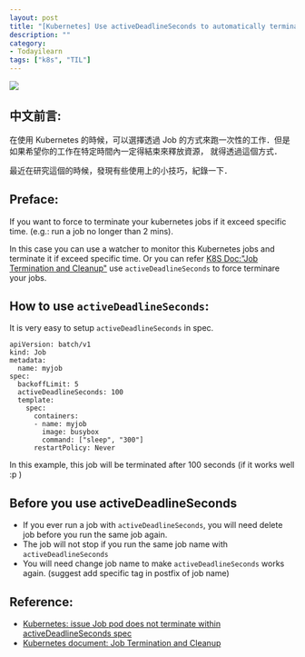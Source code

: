 ```yaml
---
layout: post
title: "[Kubernetes] Use activeDeadlineSeconds to automatically terminate (force stop) your jobs"
description: ""
category: 
- Todayilearn
tags: ["k8s", "TIL"]
---
```




![](http://eslgamesworld.com/images/bomb.gif)

## 中文前言:

在使用 Kubernetes 的時候，可以選擇透過 Job 的方式來跑一次性的工作．但是如果希望你的工作在特定時間內一定得結束來釋放資源， 就得透過這個方式．

最近在研究這個的時候，發現有些使用上的小技巧，紀錄一下．

## Preface:

If you want to force to terminate your kubernetes jobs if it exceed specific time. (e.g.: run a job no longer than 2 mins). 

In this case you can use a watcher to monitor this Kubernetes jobs and terminate it if exceed specific time.  Or you can refer [K8S Doc:"Job Termination and Cleanup"](https://kubernetes.io/docs/concepts/workloads/controllers/jobs-run-to-completion/#job-termination-and-cleanup)  use `activeDeadlineSeconds` to force terminare your jobs.

## How to use `activeDeadlineSeconds`: 

It is very easy to setup `activeDeadlineSeconds` in spec.

```
apiVersion: batch/v1
kind: Job
metadata:
  name: myjob
spec:
  backoffLimit: 5 
  activeDeadlineSeconds: 100
  template:
    spec:
      containers:
      - name: myjob
        image: busybox
        command: ["sleep", "300"]
      restartPolicy: Never
```

In this example, this job will be terminated after 100 seconds (if it works well :p )

## Before you use activeDeadlineSeconds 

- If you ever run a job with `activeDeadlineSeconds`, you will need delete job before you run the same job again.
- The job will not stop if you run the same job name with `activeDeadlineSeconds`
- You will need change job name to make `activeDeadlineSeconds` works again. (suggest add specific tag in postfix of job name)

## Reference:

- [Kubernetes: issue Job pod does not terminate within activeDeadlineSeconds spec](https://github.com/openshift/origin/issues/10755)
- [Kubernetes document: Job Termination and Cleanup](https://kubernetes.io/docs/concepts/workloads/controllers/jobs-run-to-completion/#job-termination-and-cleanup)